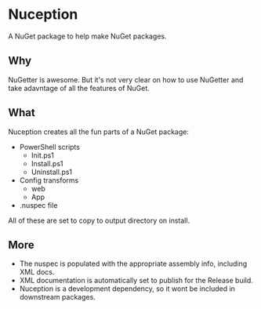 # Nuception
A NuGet package to help make NuGet packages.


## Why
NuGetter is awesome. But it's not very clear on how to use NuGetter and take adavntage of all the features of NuGet.

## What
Nuception creates all the fun parts of a NuGet package:

* PowerShell scripts
    * Init.ps1
    * Install.ps1
    * Uninstall.ps1
* Config transforms
    * web
    * App
* .nuspec file


All of these are set to copy to output directory on install.

## More

* The nuspec is populated with the appropriate assembly info, including XML docs.
* XML documentation is automatically set to publish for the Release build.
* Nuception is a development dependency, so it wont be included in downstream packages.